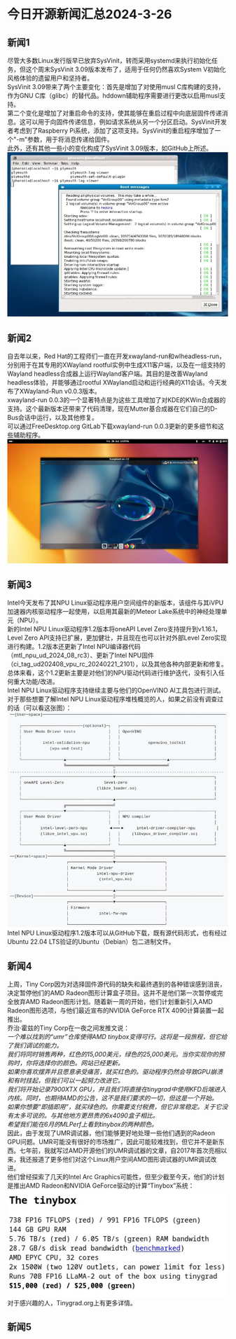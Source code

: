# 今日开源新闻汇总2024-3-26
## 新闻1
尽管大多数Linux发行版早已放弃SysVinit，转而采用systemd来执行初始化任务，但这个周末SysVinit 3.09版本发布了，适用于任何仍然喜欢System V初始化风格体验的遗留用户和坚持者。
<br>
SysVinit 3.09带来了两个主要变化：首先是增加了对使用musl C库构建的支持，作为GNU C库（glibc）的替代品。hddown辅助程序需要进行更改以启用musl支持。
<br>
第二个变化是增加了对重启命令的支持，使其能够在重启过程中向底层固件传递消息。这可以用于向固件传递信息，例如请求系统从另一个分区启动。SysVinit开发者考虑到了Raspberry Pi系统，添加了这项支持。SysVinit的重启程序增加了一个"-m"参数，用于将消息传递给固件。
<br>
此外，还有其他一些小的变化构成了SysVinit 3.09版本，如GitHub上所述。
<br>
![图片暂时迷路了！！:(](img/1.png)
## 新闻2
自去年以来，Red Hat的工程师们一直在开发xwayland-run和wlheadless-run，分别用于在其专用的XWayland rootful实例中生成X11客户端，以及在一组支持的Wayland headless合成器上运行Wayland客户端。其目的是改善Wayland headless体验，并能够通过rootful XWayland启动和运行经典的X11会话。今天发布了XWayland-Run v0.0.3版本。
<br>
xwayland-run 0.0.3的一个显著特点是为这些工具增加了对KDE的KWin合成器的支持。这个最新版本还带来了代码清理，现在Mutter基合成器在它们自己的D-Bus会话中运行，以及其他修复。
<br>
可以通过FreeDesktop.org GitLab下载xwayland-run 0.0.3更新的更多细节和这些辅助程序。
<br>
![图片暂时迷路了！！:(](img/2.png)
## 新闻3
Intel今天发布了其NPU Linux驱动程序用户空间组件的新版本，该组件与其iVPU加速器内核驱动程序一起使用，以启用其最新的Meteor Lake系统中的神经处理单元（NPU）。
<br>
新的Intel NPU Linux驱动程序1.2版本将oneAPI Level Zero支持提升到v1.16.1，Level Zero API支持已扩展，更加健壮，并且现在也可以针对外部Level Zero实现进行构建。1.2版本还更新了Intel NPU编译器代码（mtl_npu_ud_2024_08_rc3）、更新了Intel NPU固件（ci_tag_ud202408_vpu_rc_20240221_2101），以及其他各种内部更新和修复。总体来看，这个1.2更新主要是对他们的NPU驱动代码进行维护迭代，没有引入任何重大功能/改进。
<br>
Intel NPU Linux驱动程序支持继续主要与他们的OpenVINO AI工具包进行测试。对于那些想要了解Intel NPU Linux驱动程序堆栈概览的人，如果之前没有调查过的话（可以看这张图）：
<br>
![图片暂时迷路了！！:(](img/3.png)
<br>
Intel NPU Linux驱动程序1.2版本可以从GitHub下载，既有源代码形式，也有经过Ubuntu 22.04 LTS验证的Ubuntu（Debian）包二进制文件。
<br>
## 新闻4
上周，Tiny Corp因为对选择固件源代码的缺失和最终遇到的各种错误感到沮丧，决定暂停他们的AMD Radeon图形计算盒子项目。这并不是他们第一次暂停或完全放弃AMD Radeon图形计划。随着新一周的开始，他们计划重新引入AMD Radeon图形选项，与他们最近宣布的NVIDIA GeForce RTX 4090计算装置一起推出。
<br>
乔治·霍兹的Tiny Corp在一夜之间发推文说： 
<br>
*一个难以找到的“umr”仓库使得AMD tinybox变得可行。这将是一段旅程，但它给了我们调试的能力。*
<br>
*我们将同时销售两种，红色的15,000美元，绿色的25,000美元。当你实现你的预购时，你将选择你的颜色。网站已经更新。*
<br>
*如果你喜欢摆弄并且愿意承受痛苦，就买红色的。驱动程序仍然会导致GPU崩溃和有时挂起，但我们可以一起努力改进它。*
<br>
*我们将开始记录7900XTX GPU，并且我们将直接在tinygrad中使用KFD后端进入内核。同时，也期待AMD的公告，这不是我们要求的一切，但这是一个开始。*
<br>
*如果你想要“即插即用”，就买绿色的。你需要支付税费，但它非常稳定。关于它没有太多可说的。与其他地方更昂贵的6x4090盒子相比。*
<br>
*希望我们能在6月的MLPerf上看到tinybox的两种颜色。*
<br>
因此，由于发现了UMR调试器，他们能够更好地处理一些他们遇到的Radeon GPU问题。UMR可能没有很好的市场推广，因此可能较难找到，但它并不是新东西。七年前，我就写过AMD开源他们的UMR调试器的文章，自2017年首次亮相以来，我还报道了更多他们对这个Linux用户空间AMD图形调试器的UMR调试改进。
<br>
他们曾经探索了几天的Intel Arc Graphics可能性，但至少截至今天，他们的计划是推出AMD Radeon和NVIDIA GeForce驱动的计算“Tinybox”系统：
<br>
![图片暂时迷路了！！:(](img/4.png)
<br>
对于感兴趣的人，Tinygrad.org上有更多详情。
<br>
## 新闻5
